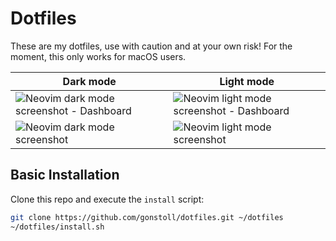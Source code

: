 # Dotfiles

These are my dotfiles, use with caution and at your own risk! For the moment, this only works for macOS users.

| Dark mode                                                                   | Light mode                                                                    |
| --------------------------------------------------------------------------- | ----------------------------------------------------------------------------- |
| <img src="dark-mode-1.png" alt="Neovim dark mode screenshot - Dashboard" /> | <img src="light-mode-1.png" alt="Neovim light mode screenshot - Dashboard" /> |
| <img src="dark-mode-2.png" alt="Neovim dark mode screenshot" />             | <img src="light-mode-2.png" alt="Neovim light mode screenshot" />             |

## Basic Installation

Clone this repo and execute the `install` script:

```bash
git clone https://github.com/gonstoll/dotfiles.git ~/dotfiles
~/dotfiles/install.sh
```
